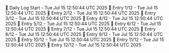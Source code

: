 📅 Daily Log Start - Tue Jul 15 12:50:44 UTC 2025
📌 Entry 1/12 - Tue Jul 15 12:50:44 UTC 2025
📌 Entry 2/12 - Tue Jul 15 12:50:44 UTC 2025
📌 Entry 3/12 - Tue Jul 15 12:50:44 UTC 2025
📌 Entry 4/12 - Tue Jul 15 12:50:44 UTC 2025
📌 Entry 5/12 - Tue Jul 15 12:50:44 UTC 2025
📌 Entry 6/12 - Tue Jul 15 12:50:44 UTC 2025
📌 Entry 7/12 - Tue Jul 15 12:50:44 UTC 2025
📌 Entry 8/12 - Tue Jul 15 12:50:44 UTC 2025
📌 Entry 9/12 - Tue Jul 15 12:50:44 UTC 2025
📌 Entry 10/12 - Tue Jul 15 12:50:44 UTC 2025
📌 Entry 11/12 - Tue Jul 15 12:50:44 UTC 2025
📌 Entry 12/12 - Tue Jul 15 12:50:44 UTC 2025
